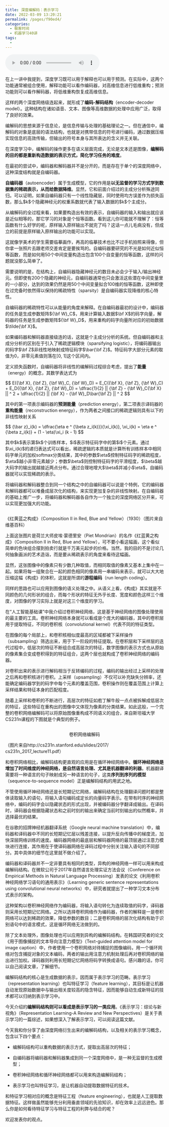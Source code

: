 ```yaml
---
title: 深度编解码：表示学习
date: 2022-03-09 13:20:21
permalink: /pages/f90ed4/
categories:
  - 极客时间
  - 机器学习40讲
tags:
  - 
---
```

<audio title="24.深度编解码：表示学习" src="https://static001.geekbang.org/resource/audio/b4/3d/b435a493ef49379d51b3c7707f0b4a3d.mp3" controls="controls"></audio> 
<p>在上一讲中我提到，深度学习既可以用于解释也可以用于预测。在实际中，这两个功能通常被组合使用，解释功能可以看作编码器，对高维信息进行低维重构；预测功能则可以看作解码器，将低维重构恢复成高维信息。</p>
<p>这样的两个深度网络级连起来，就形成了<strong>编码-解码结构</strong>（encoder-decoder model）。这种结构在诸如语音、文本、图像等高维数据的处理中应用广泛，取得了良好的效果。</p>
<p>编解码的思想来源于信息论，是信息传输与处理的基础理论之一。但在通信中，编解码的对象是底层的语法结构，也就是对携带信息的符号进行编码，通过数据压缩实现信息的高效传输，但输出的符号本身与其所表达的含义并无关联。</p>
<p>在深度学习中，编解码的操作更多在语义层面完成，无论是文本还是图像，<strong>编解码的目的都是重新构造数据的表示方式，简化学习任务的难度</strong>。</p>
<p>在最初的尝试中，编码器和解码器并不是分开的，而是存在于单个的深度网络中，这种深度结构就是自编码器。</p>
<p><strong>自编码器</strong>（autoencoder）属于生成模型，它的作用是<strong>以无监督的学习方式学到数据集的稀疏表示，从而给数据降维</strong>。显然，它和前面介绍过的主成分分析殊途同归。可以证明，如果自编码器只有一个线性隐藏层，同时使用均方误差作为损失函数，那么$k$个隐藏神经元的权重系数就代表了输入数据的$k$个主成分。</p><!-- [[[read_end]]] -->
<p>从编解码的全过程来看，如果要构造出有效的表示，自编码器的输入和输出就应该是近似相等的，那它学习的对象是个恒等函数。看到这儿你可能就不理解了：恒等函数有什么好学的呢，原样输入原样输出不就完了吗？这话一点儿毛病没有，但成立的前提是原样输入原样输出的功能可以实现。</p>
<p>这就像学美术的学生需要临摹画作，再高的临摹技术也比不过手机拍照来得像，但你拿一张照片去跟老师交差肯定是要挨骂的。自编码器要研究的不光是如何近似恒等函数，而是如何用50个中间变量构造出包含100个自变量的恒等函数，这样的问题就没那么简单了。</p>
<p>需要说明的是，在结构上，自编码器隐藏神经元的数目未必会少于输入/输出神经元。但即使有200个隐藏的神经元，自编码器通常也只会激活这些潜在中间变量里的一小部分，达到的效果仍然是用50个中间变量拟合100维的恒等函数，这种即使在过完备时依然得以保持的稀疏特性（sparsity）是自编码器实现降维的核心特性。</p>
<p>自编码器的稀疏特性可以从能量的角度来解释。在自编码器最初的设计中，编码器的任务是生成参数矩阵${\bf W}_C$，用来计算输入数据$\bf X$的码字向量，解码器的任务是生成参数矩阵${\bf W}_D$，用来重构的码字向量所对应的初始数据$\tilde{\bf X}$。</p>
<p>如果编码器和解码器直接级连的话，这就是个主成分分析的系统。但自编码器和主成分分析的区别在于引入了稀疏逻辑模块（sparsifying logistic），将编码器输出的码字$\bf Z$非线性地映射成特征码字$\bar{\bf Z}$。特征码字大部分元素的取值为0，非零元素值则落在[0, 1]这个区间内。</p>
<p>定义损失函数时，自编码器将非线性的编解码过程综合考虑，提出了<strong>能量</strong>（energy）的概念，其数学表达式为</p>
<p>$$ E({\bf X}, {\bf Z}, {\bf W}_C, {\bf W}_D) = E_C({\bf X}, {\bf Z}, {\bf W}_C) + E_D({\bf X}, {\bf Z}, {\bf W}_D) = \dfrac{1}{2} || {\bf Z} - {\bf W}_C{\bf X} || ^ 2 + \dfrac{1}{2} || {\bf X} - {\bf W}_D\bar{\bf Z} || ^ 2 $$</p>
<p>其中的第一项表示编码器的<strong>预测能量</strong>（prediction energy），第二项表示译码器的<strong>重构能量</strong>（reconstruction energy），作为两者之间接口的稀疏逻辑则具有以下的非线性映射关系</p>
<p>$$ {\bar z}_i(k) = \dfrac{\eta e ^ {\beta z_i(k)}}{\xi_i(k)}, \xi_i(k) = \eta e ^ {\beta z_i(k)} + (1 - \eta)\xi_i (k - 1) $$</p>
<p>其中$k$表示第$k$个训练样本，$i$表示特征码字中的第$i$个元素。通过$\xi_i(k)$的递归表达式可以看出，稀疏逻辑的本质就是计算所有训练样本中相同码字单元的加权softmax分类结果，其中的参数$\eta$控制特征码字的稀疏程度，$\eta$越小非零元素越少；参数$\beta$则控制特征码字的平滑程度，$\beta$越大码字的输出就越接近两点分布。通过合理地增大$\beta$并减小$\eta$，自编码器就可以实现稀疏的表示。</p>
<p>将编码器和解码器整合到同一个结构之中的自编码器可以说是个特例，它的编码器和解码器都可以堆叠成层次化的结构，来实现更加复杂的非线性映射。在自编码器的基础上推广一步，将编码器和解码器各自作为一个独立的深度网络区分开来，可以实现更加强大的功能。</p>
<p><img src="https://static001.geekbang.org/resource/image/bb/4d/bb0c87c3718f644292a92057696b474d.jpg" alt="" /></p>
<p><span class="reference">《红黄蓝之构成》（Composition II in Red, Blue and Yellow）（1930）（图片来自维基百科）</span></p>
<p>上面这张图片是荷兰大师皮埃·蒙德里安（Piet Mondrian）的名作《红蓝黄之构成》（Composition II in Red, Blue and Yellow），可不要小看这幅画，这个看似简单的色块组合摆到拍卖行就是千万美元起步的价格。当然，我的目的不是讨论几何抽象画派的艺术造诣，而是要从稀疏表示的角度来看待这幅画。</p>
<p>显然，这张图像中的像素只有少数几种取值，而相同取值的像素又基本上集中在一起。如果将每一组聚合在一起的颜色相同的像素用一串编码来表示，就可以大大地压缩这幅《构成》的体积，这就是所谓的<strong>游程编码</strong>（run length coding）。</p>
<p>同样的思路也可以应用到图像的语义处理之中。从语义上看，《构成》其实就是不同颜色的几何形状的组合，而每个形状的特征无外乎长度、宽度和颜色这样三个维度，对图像的学习实际上就是对这三个维度的学习。</p>
<p>在“人工智能基础课”中我介绍过卷积神经网络，这是基于神经网络的图像处理使用的最主要的工具。卷积神经网络本身就可以看成是个庞大的编码器，其中的卷积层用于提取特征，不同的卷积核（convolutional kernel）代表不同的特征类型。</p>
<p>在图像的每个局部上，和卷积核相似度最高的区域都被下采样操作（subsampling）筛选出来，用于下一阶段的特征提取。在卷积层和下采样层的迭代过程中，低层次的特征不断组合成高层次的特征，数字图像的表示方式也从原始的像素集合变成卷积得到的特征组合，这两个层也就构成了卷积神经网络的编码器。</p>
<p>对卷积出来的表示进行解码相当于反转编码的过程，编码的输出经过上采样的处理之后再和卷积核进行卷积。上采样（upsampling）不仅可以补充缺失分辨率，还能确定编码器学到的码字中每个元素的覆盖范围，卷积操作则在覆盖范围上计算上采样结果和特征本身的匹配程度。</p>
<p>随着上采样和卷积的不断进行，高层次的特征如庖丁解牛般一点点被拆解成低层次的特征，这些特征在重构出的图像中又体现为像素的分类结果。如此这般，一个完整的卷积网络编解码可以将原始图像重构成不同语义的组合，来自斯坦福大学CS231n课程的下图就是个典型的例子。</p>
<p><img src="https://static001.geekbang.org/resource/image/bc/95/bc40ddc12fd1da0b371a5e5c45558395.png" alt="" /></p>
 <center><span class="reference">卷积网络编解码</span></center>
<p><span class="reference">（图片来自http://cs231n.stanford.edu/slides/2017/</span><br />
<span class="reference">cs231n_2017_lecture11.pdf）</span></p>
<p>和卷积网络相比，编解码结构更直观的应用是在循环神经网络中。<strong>循环神经网络是增加了时间维度的神经网络，是自然语言处理、尤其是机器翻译的利器</strong>。机器翻译需要将一种语言的句子映射成另一种语言的句子，这类<strong>序列到序列的模型</strong>（sequence-to-sequence model）正是编解码结构的用武之地。</p>
<p>不管使用循环神经网络还是长短期记忆网络，编解码结构在处理翻译问题时都是整体读取输入的语句，将输入语句编码成定长的向量码字表示。在带有时序的神经网络中，编码的码字会以隐藏状态的形式出现，并被编码器分字翻译成输出。在译码时，译码器会根据隐藏状态和之前时刻的输出来确定当前时刻输出的似然概率，并选择最优的结果。</p>
<p>在谷歌的招牌神经机器翻译系统（Google neural machine translation）中，编码器和译码器中不同的长短期记忆层以残差连接，以提升反向传播中的梯度流，加快深层网络训练的速度。编码器网络的最底层和解码器网络的最顶层通过注意力模块进行连接，其作用在于使译码器网络在译码过程中分别关注输入语句的不同部分。其中具体的细节在这里就不做介绍了。</p>
<p>编码器和译码器并不一定非要具有相同的类型，异构的神经网络一样可以用来构成编解码结构。在微软公司于2017年自然语言处理实证方法会议（Conference on Empirical Methods in Natural Language Processing）发表的论文《利用卷积神经网络学习语句的通用表示》（Learning generic sentence representations using convolutional neural networks）中，研究者就提出了一种学习文本分布式表示的架构。</p>
<p>这种架构以卷积神经网络作为编码器，将输入语句转化为连续取值的码字，译码器则采用长短期记忆网络。之所以选择卷积网络作为编码器，作者的解释是一是卷积网络可以达到稀疏的效果，降低参数的数目；二是卷积网络的层次化结构有助于识别语句中的语言模式，这是循环网络无法做到的。</p>
<p>除了文本处理外，图像处理也可以应用到异构的编解码结构。在韩国研究者的论文《用于图像捕捉的文本导向注意力模型》（Text-guided attention model for image caption）中，作者使用一个卷积网络对待捕捉的图像编码，用一个循环网络对包含捕捉对象的文本编码，两者的输出用注意力机制处理后再对卷积网络的输出进行加权。译码器则利用长短期记忆网络将码字转换成语句。感兴趣的话，你可以自己阅读文章，了解细节。</p>
<p>编解码结构的核心是生成数据的表示，因而属于表示学习的范畴。表示学习（representation learning）也叫特征学习（feature learning），其目标是让机器自动发现原始数据中与输出相关度较高的隐含特征，因而能够自动生成新特征的技术都可以归纳到表示学习中。</p>
<p>今天介绍的<strong>编解码结构则可以看成是表示学习的一类应用</strong>。《表示学习：综论与新视角》（Representation Learning-A Review and New Perspectives）是关于表示学习的一篇综述，如果想深入了解表示学习，可以阅读这篇文献。</p>
<p>今天我和你分享了由深度网络衍生出来的编解码结构，以及相关的表示学习概念，包含以下四个要点：</p>
<ul>
<li>
<p><span class="orange">编解码结构可以重构数据的表示方式，提取出高层次的特征；</span></p>
</li>
<li>
<p><span class="orange">自编码器将编码器和解码器集成到同一个深度网络中，是一种无监督的生成模型；</span></p>
</li>
<li>
<p><span class="orange">卷积神经网络和循环神经网络都可以用来构造编解码结构；</span></p>
</li>
<li>
<p><span class="orange">表示学习也叫特征学习，是让机器自动提取数据特征的技术。</span></p>
</li>
</ul>
<p>和特征学习相对应的概念是特征工程（feature engineering），也就是人工提取数据特征。这样做虽然能够充分利用垂直领域的先验知识，却在效率上远远逊色。那么你是如何看待特征学习与特征工程的利弊与结合的呢？</p>
<p>欢迎发表你的观点。</p>
<p><img src="https://static001.geekbang.org/resource/image/b4/e5/b472670030ffe23904c2b0e16d11d4e5.jpg" alt="" /></p>
<p></p>
